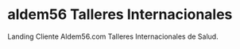 # aldem56 Talleres Internacionales
Landing Cliente Aldem56.com Talleres Internacionales de Salud.


